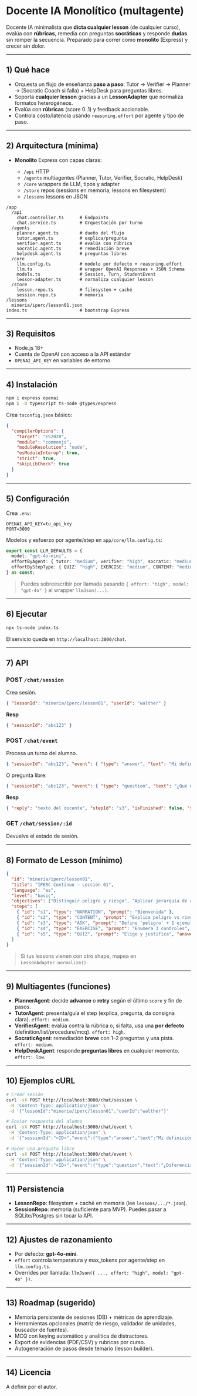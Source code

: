 # Docente IA Monolítico (multagente)

Docente IA minimalista que **dicta cualquier lesson** (de cualquier curso), evalúa con **rúbricas**, remedia con preguntas **socráticas** y responde **dudas** sin romper la secuencia. Preparado para correr como **monolito** (Express) y crecer sin dolor.

---

## 1) Qué hace

* Orquesta un flujo de enseñanza **paso a paso**: Tutor → Verifier → Planner → (Socratic Coach si falla) + HelpDesk para preguntas libres.
* Soporta **cualquier lesson** gracias a un **LessonAdapter** que normaliza formatos heterogéneos.
* Evalúa con **rúbricas** (score 0..1) y feedback accionable.
* Controla costo/latencia usando `reasoning.effort` por agente y tipo de paso.

---

## 2) Arquitectura (mínima)

* **Monolito** Express con capas claras:

  * `/api` HTTP
  * `/agents` multiagentes (Planner, Tutor, Verifier, Socratic, HelpDesk)
  * `/core` wrappers de LLM, tipos y adapter
  * `/store` repos (sessions en memoria, lessons en filesystem)
  * `/lessons` lessons en JSON

```
/app
  /api
    chat.controller.ts      # Endpoints
    chat.service.ts         # Orquestación por turno
  /agents
    planner.agent.ts        # dueño del flujo
    tutor.agent.ts          # explica/pregunta
    verifier.agent.ts       # evalúa con rúbrica
    socratic.agent.ts       # remediación breve
    helpdesk.agent.ts       # preguntas libres
  /core
    llm.config.ts           # modelo por defecto + reasoning.effort
    llm.ts                  # wrapper OpenAI Responses + JSON Schema
    models.ts               # Session, Turn, StudentEvent
    lesson-adapter.ts       # normaliza cualquier lesson
  /store
    lesson.repo.ts          # filesystem + caché
    session.repo.ts         # memoria
/lessons
  mineria/iperc/lesson01.json
index.ts                    # bootstrap Express
```

---

## 3) Requisitos

* Node.js 18+
* Cuenta de OpenAI con acceso a la API estándar
* `OPENAI_API_KEY` en variables de entorno

---

## 4) Instalación

```bash
npm i express openai
npm i -D typescript ts-node @types/express
```

Crea `tsconfig.json` básico:

```json
{
  "compilerOptions": {
    "target": "ES2020",
    "module": "commonjs",
    "moduleResolution": "node",
    "esModuleInterop": true,
    "strict": true,
    "skipLibCheck": true
  }
}
```

---

## 5) Configuración

Crea `.env`:

```
OPENAI_API_KEY=tu_api_key
PORT=3000
```

Modelos y esfuerzo por agente/step en `app/core/llm.config.ts`:

```ts
export const LLM_DEFAULTS = {
  model: "gpt-4o-mini",
  effortByAgent: { tutor: "medium", verifier: "high", socratic: "medium", help: "low", planner: "low" },
  effortByStepType: { QUIZ: "high", EXERCISE: "medium", CONTENT: "medium", ASK: "medium", NARRATION: "low" }
} as const;
```

> Puedes sobreescribir por llamada pasando `{ effort: "high", model: "gpt-4o" }` al wrapper `llmJson(...)`.

---

## 6) Ejecutar

```bash
npx ts-node index.ts
```

El servicio queda en `http://localhost:3000/chat`.

---

## 7) API

### POST `/chat/session`

Crea sesión.

```json
{ "lessonId": "mineria/iperc/lesson01", "userId": "walther" }
```

**Resp**

```json
{ "sessionId": "abc123" }
```

### POST `/chat/event`

Procesa un turno del alumno.

```json
{ "sessionId": "abc123", "event": { "type": "answer", "text": "Mi definición..." } }
```

O pregunta libre:

```json
{ "sessionId": "abc123", "event": { "type": "question", "text": "¿Qué es riesgo?" } }
```

**Resp**

```json
{ "reply": "texto del docente", "stepId": "s3", "isFinished": false, "score": 0.8, "feedback": "Bien, mejora tal punto" }
```

### GET `/chat/session/:id`

Devuelve el estado de sesión.

---

## 8) Formato de Lesson (mínimo)

```json
{
  "id": "mineria/iperc/lesson01",
  "title": "IPERC Continuo — Lección 01",
  "language": "es",
  "level": "basic",
  "objectives": ["Distinguir peligro y riesgo", "Aplicar jerarquía de controles"],
  "steps": [
    { "id": "s1", "type": "NARRATION", "prompt": "Bienvenida" },
    { "id": "s2", "type": "CONTENT", "prompt": "Explica peligro vs riesgo", "answerType": "open", "content": "..." },
    { "id": "s3", "type": "ASK", "prompt": "Define 'peligro' + 1 ejemplo", "answerType": "definition" },
    { "id": "s4", "type": "EXERCISE", "prompt": "Enumera 3 controles", "answerType": "list" },
    { "id": "s5", "type": "QUIZ", "prompt": "Elige y justifica", "answerType": "mcq", "data": { "options": ["A", "B", "C"] } }
  ]
}
```

> Si tus lessons vienen con otro shape, mapea en `LessonAdapter.normalize()`.

---

## 9) Multiagentes (funciones)

* **PlannerAgent**: decide **advance** o **retry** según el último `score` y fin de pasos.
* **TutorAgent**: presenta/guía el step (explica, pregunta, da consigna clara). `effort: medium`.
* **VerifierAgent**: evalúa contra la rúbrica o, si falta, usa una **por defecto** (definition/list/procedure/mcq). `effort: high`.
* **SocraticAgent**: remediación **breve** con 1–2 preguntas y una pista. `effort: medium`.
* **HelpDeskAgent**: responde **preguntas libres** en cualquier momento. `effort: low`.

---

## 10) Ejemplos cURL

```bash
# Crear sesión
curl -sX POST http://localhost:3000/chat/session \
 -H 'Content-Type: application/json' \
 -d '{"lessonId":"mineria/iperc/lesson01","userId":"walther"}'

# Enviar respuesta del alumno
curl -sX POST http://localhost:3000/chat/event \
 -H 'Content-Type: application/json' \
 -d '{"sessionId":"<ID>","event":{"type":"answer","text":"Mi definición es..."}}'

# Hacer una pregunta libre
curl -sX POST http://localhost:3000/chat/event \
 -H 'Content-Type: application/json' \
 -d '{"sessionId":"<ID>","event":{"type":"question","text":"¿Diferencia entre peligro y riesgo?"}}'
```

---

## 11) Persistencia

* **LessonRepo**: filesystem + caché en memoria (lee `lessons/.../*.json`).
* **SessionRepo**: memoria (suficiente para MVP). Puedes pasar a SQLite/Postgres sin tocar la API.

---

## 12) Ajustes de razonamiento

* Por defecto: **gpt-4o-mini**.
* `effort` controla temperatura y max_tokens por agente/step en `llm.config.ts`.
* Overrides por llamada: `llmJson({ ..., effort: "high", model: "gpt-4o" })`.

---

## 13) Roadmap (sugerido)

* Memoria persistente de sesiones (DB) + métricas de aprendizaje.
* Herramientas opcionales (matriz de riesgo, validador de unidades, buscador de fuentes).
* MCQ con keying automático y analítica de distractores.
* Export de evidencias (PDF/CSV) y rubricas por curso.
* Autogeneración de pasos desde temario (lesson builder).

---

## 14) Licencia

A definir por el autor.